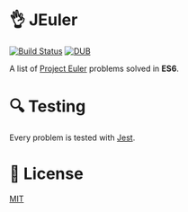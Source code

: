 # 👌 JEuler

[![Build Status](https://travis-ci.org/micheleriva/Jeuler.svg?branch=master)](https://travis-ci.org/micheleriva/Jeuler)
[![DUB](https://img.shields.io/dub/l/vibe-d.svg)](/LICENSE.md)

A list of [Project Euler](https://projecteuler.net) problems solved in **ES6**.

# 🔍 Testing

Every problem is tested with [Jest](https://facebook.github.io/jest/).

# 📜 License

[MIT](/LICENSE.md)